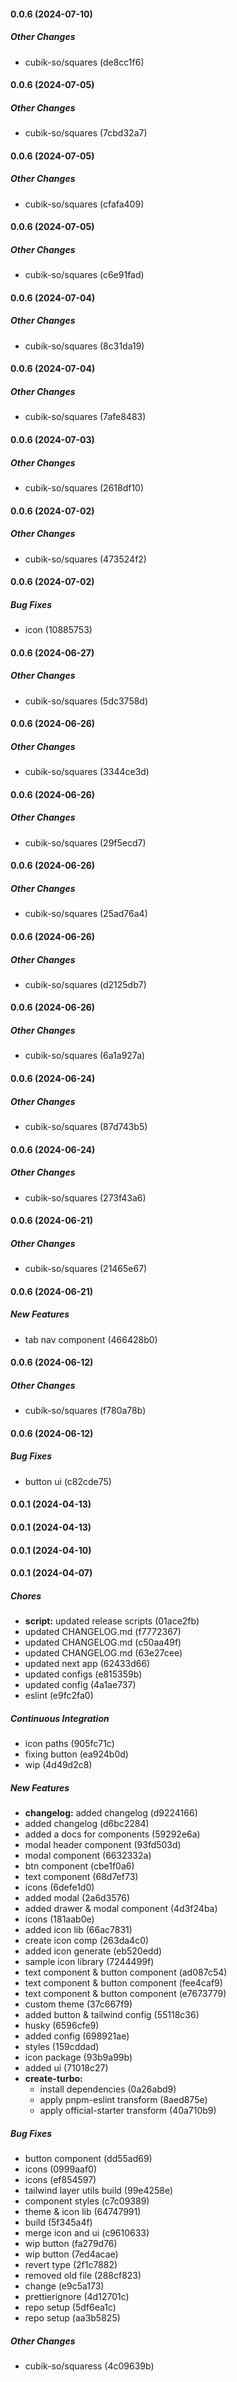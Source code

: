 #### 0.0.6 (2024-07-10)

##### Other Changes

* cubik-so/squares (de8cc1f6)

#### 0.0.6 (2024-07-05)

##### Other Changes

* cubik-so/squares (7cbd32a7)

#### 0.0.6 (2024-07-05)

##### Other Changes

* cubik-so/squares (cfafa409)

#### 0.0.6 (2024-07-05)

##### Other Changes

* cubik-so/squares (c6e91fad)

#### 0.0.6 (2024-07-04)

##### Other Changes

* cubik-so/squares (8c31da19)

#### 0.0.6 (2024-07-04)

##### Other Changes

* cubik-so/squares (7afe8483)

#### 0.0.6 (2024-07-03)

##### Other Changes

* cubik-so/squares (2618df10)

#### 0.0.6 (2024-07-02)

##### Other Changes

* cubik-so/squares (473524f2)

#### 0.0.6 (2024-07-02)

##### Bug Fixes

*  icon (10885753)

#### 0.0.6 (2024-06-27)

##### Other Changes

* cubik-so/squares (5dc3758d)

#### 0.0.6 (2024-06-26)

##### Other Changes

* cubik-so/squares (3344ce3d)

#### 0.0.6 (2024-06-26)

##### Other Changes

* cubik-so/squares (29f5ecd7)

#### 0.0.6 (2024-06-26)

##### Other Changes

* cubik-so/squares (25ad76a4)

#### 0.0.6 (2024-06-26)

##### Other Changes

* cubik-so/squares (d2125db7)

#### 0.0.6 (2024-06-26)

##### Other Changes

* cubik-so/squares (6a1a927a)

#### 0.0.6 (2024-06-24)

##### Other Changes

* cubik-so/squares (87d743b5)

#### 0.0.6 (2024-06-24)

##### Other Changes

* cubik-so/squares (273f43a6)

#### 0.0.6 (2024-06-21)

##### Other Changes

* cubik-so/squares (21465e67)

#### 0.0.6 (2024-06-21)

##### New Features

*  tab nav component (466428b0)

#### 0.0.6 (2024-06-12)

##### Other Changes

* cubik-so/squares (f780a78b)

#### 0.0.6 (2024-06-12)

##### Bug Fixes

*  button ui (c82cde75)

#### 0.0.1 (2024-04-13)

#### 0.0.1 (2024-04-13)

#### 0.0.1 (2024-04-10)

#### 0.0.1 (2024-04-07)

##### Chores

-   **script:** updated release scripts (01ace2fb)
-   updated CHANGELOG.md (f7772367)
-   updated CHANGELOG.md (c50aa49f)
-   updated CHANGELOG.md (63e27cee)
-   updated next app (62433d66)
-   updated configs (e815359b)
-   updated config (4a1ae737)
-   eslint (e9fc2fa0)

##### Continuous Integration

-   icon paths (905fc71c)
-   fixing button (ea924b0d)
-   wip (4d49d2c8)

##### New Features

-   **changelog:** added changelog (d9224166)
-   added changelog (d6bc2284)
-   added a docs for components (59292e6a)
-   modal header component (93fd503d)
-   modal component (6632332a)
-   btn component (cbe1f0a6)
-   text component (68d7ef73)
-   icons (6defe1d0)
-   added modal (2a6d3576)
-   added drawer & modal component (4d3f24ba)
-   icons (181aab0e)
-   added icon lib (66ac7831)
-   create icon comp (263da4c0)
-   added icon generate (eb520edd)
-   sample icon library (7244499f)
-   text component & button component (ad087c54)
-   text component & button component (fee4caf9)
-   text component & button component (e7673779)
-   custom theme (37c667f9)
-   added button & tailwind config (55118c36)
-   husky (6596cfe9)
-   added config (698921ae)
-   styles (159cddad)
-   icon package (93b9a99b)
-   added ui (71018c27)
-   **create-turbo:**
    -   install dependencies (0a26abd9)
    -   apply pnpm-eslint transform (8aed875e)
    -   apply official-starter transform (40a710b9)

##### Bug Fixes

-   button component (dd55ad69)
-   icons (0999aaf0)
-   icons (ef854597)
-   tailwind layer utils build (99e4258e)
-   component styles (c7c09389)
-   theme & icon lib (64747991)
-   build (5f345a4f)
-   merge icon and ui (c9610633)
-   wip button (fa279d76)
-   wip button (7ed4acae)
-   revert type (2f1c7882)
-   removed old file (288cf823)
-   change (e9c5a173)
-   prettierignore (4d12701c)
-   repo setup (5df6ea1c)
-   repo setup (aa3b5825)

##### Other Changes

-   cubik-so/squaress (4c09639b)
